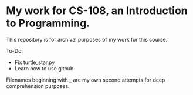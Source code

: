 # My work for CS-108, an Introduction to Programming.

This repository is for archival purposes of my work for this course.

To-Do:
* Fix turtle_star.py
* Learn how to use github


Filenames beginning with _ are my own second attempts for deep comprehension purposes.
